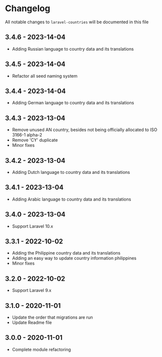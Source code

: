 # Changelog

All notable changes to `laravel-countries` will be documented in this file

## 3.4.6 - 2023-14-04

- Adding Russian language to country data and its translations

## 3.4.5 - 2023-14-04

- Refactor all seed naming system
## 3.4.4 - 2023-14-04

- Adding German language to country data and its translations

## 3.4.3 - 2023-13-04

- Remove unused AN country, besides not being officially allocated to ISO 3166-1 alpha-2
- Remove 'CY' duplicate
- Minor fixes

## 3.4.2 - 2023-13-04

- Adding Dutch language to country data and its translations

## 3.4.1 - 2023-13-04

- Adding Arabic language to country data and its translations

## 3.4.0 - 2023-13-04

- Support Laravel 10.x

## 3.3.1 - 2022-10-02

- Adding the Philippine country data and its translations
- Adding an easy way to update country information philippines
- Minor fixes

## 3.2.0 - 2022-10-02

- Support Laravel 9.x

## 3.1.0 - 2020-11-01

- Update the order that migrations are run
- Update Readme file

## 3.0.0 - 2020-11-01

- Complete module refactoring
